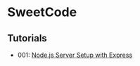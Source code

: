 # SweetCode
## Tutorials
- 001: [Node.js Server Setup with Express](https://dev.to/ryhenness/nodejs--express-server-setup-6ch)


